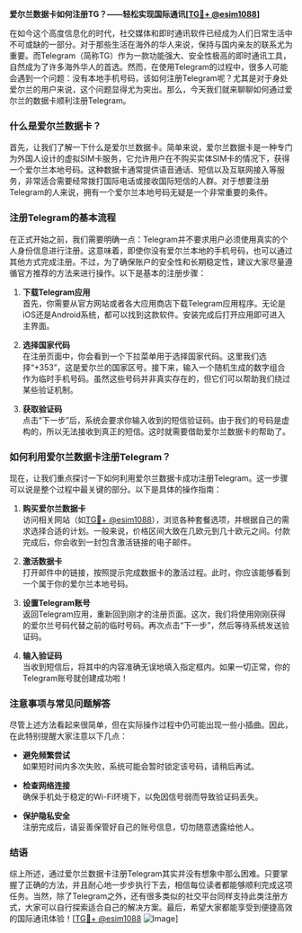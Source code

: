 **爱尔兰数据卡如何注册TG？——轻松实现国际通讯[[TG💪+ @esim1088](https://t.me/s/esim1088)]**

在如今这个高度信息化的时代，社交媒体和即时通讯软件已经成为人们日常生活中不可或缺的一部分。对于那些生活在海外的华人来说，保持与国内亲友的联系尤为重要。而Telegram（简称TG）作为一款功能强大、安全性极高的即时通讯工具，自然成为了许多海外华人的首选。然而，在使用Telegram的过程中，很多人可能会遇到一个问题：没有本地手机号码，该如何注册Telegram呢？尤其是对于身处爱尔兰的用户来说，这个问题显得尤为突出。那么，今天我们就来聊聊如何通过爱尔兰的数据卡顺利注册Telegram。

### 什么是爱尔兰数据卡？

首先，让我们了解一下什么是爱尔兰数据卡。简单来说，爱尔兰数据卡是一种专门为外国人设计的虚拟SIM卡服务，它允许用户在不购买实体SIM卡的情况下，获得一个爱尔兰本地号码。这种数据卡通常提供语音通话、短信以及互联网接入等服务，非常适合需要经常拨打国际电话或接收国际短信的人群。对于想要注册Telegram的人来说，拥有一个爱尔兰本地号码无疑是一个非常重要的条件。

### 注册Telegram的基本流程

在正式开始之前，我们需要明确一点：Telegram并不要求用户必须使用真实的个人身份信息进行注册。这意味着，即使你没有爱尔兰本地的手机号码，也可以通过其他方式完成注册。不过，为了确保账户的安全性和长期稳定性，建议大家尽量遵循官方推荐的方法来进行操作。以下是基本的注册步骤：

1. **下载Telegram应用**  
   首先，你需要从官方网站或者各大应用商店下载Telegram应用程序。无论是iOS还是Android系统，都可以找到这款软件。安装完成后打开应用即可进入主界面。

2. **选择国家代码**  
   在注册页面中，你会看到一个下拉菜单用于选择国家代码。这里我们选择“+353”，这是爱尔兰的国家区号。接下来，输入一个随机生成的数字组合作为临时手机号码。虽然这些号码并非真实存在的，但它们可以帮助我们绕过某些验证机制。

3. **获取验证码**  
   点击“下一步”后，系统会要求你输入收到的短信验证码。由于我们的号码是虚构的，所以无法接收到真正的短信。这时就需要借助爱尔兰数据卡的帮助了。

### 如何利用爱尔兰数据卡注册Telegram？

现在，让我们重点探讨一下如何利用爱尔兰数据卡成功注册Telegram。这一步骤可以说是整个过程中最关键的部分。以下是具体的操作指南：

1. **购买爱尔兰数据卡**  
   访问相关网站（如[TG💪+ @esim1088](https://t.me/s/esim1088)），浏览各种套餐选项，并根据自己的需求选择合适的计划。一般来说，价格区间大致在几欧元到几十欧元之间。付款完成后，你会收到一封包含激活链接的电子邮件。

2. **激活数据卡**  
   打开邮件中的链接，按照提示完成数据卡的激活过程。此时，你应该能够看到一个属于你的爱尔兰本地号码。

3. **设置Telegram账号**  
   返回Telegram应用，重新回到刚才的注册页面。这次，我们将使用刚刚获得的爱尔兰号码代替之前的临时号码。再次点击“下一步”，然后等待系统发送验证码。

4. **输入验证码**  
   当收到短信后，将其中的内容准确无误地填入指定框内。如果一切正常，你的Telegram账号就创建成功啦！

### 注意事项与常见问题解答

尽管上述方法看起来很简单，但在实际操作过程中仍可能出现一些小插曲。因此，在此特别提醒大家注意以下几点：

- **避免频繁尝试**  
  如果短时间内多次失败，系统可能会暂时锁定该号码，请稍后再试。
  
- **检查网络连接**  
  确保手机处于稳定的Wi-Fi环境下，以免因信号弱而导致验证码丢失。

- **保护隐私安全**  
  注册完成后，请妥善保管好自己的账号信息，切勿随意透露给他人。

### 结语

综上所述，通过爱尔兰数据卡注册Telegram其实并没有想象中那么困难。只要掌握了正确的方法，并且耐心地一步步执行下去，相信每位读者都能够顺利完成这项任务。当然，除了Telegram之外，还有很多类似的社交平台同样支持此类注册方式，大家可以自行探索适合自己的解决方案。最后，希望大家都能享受到便捷高效的国际通讯体验！[[TG💪+ @esim1088](https://t.me/s/esim1088) ![Image](https://i.postimg.cc/4NQfJmqS/Snipaste-2025-05-13-00-14-12.png)]